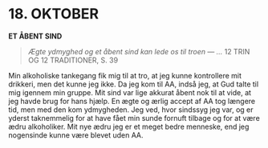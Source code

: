 # 18. OKTOBER

**ET ÅBENT SIND**

> *Ægte ydmyghed og et åbent sind kan lede os til troen*
> — <i>… </i>12 TRIN OG 12 TRADITIONER, S. 39

Min alkoholiske tankegang fik mig til at tro, at jeg kunne kontrollere mit drikkeri, men det kunne jeg ikke. Da jeg kom til AA, indså jeg, at Gud talte til mig igennem min gruppe. Mit sind var lige akkurat åbent nok til at vide, at jeg havde brug for hans hjælp. En ægte og ærlig accept af AA tog længere tid, men med den kom ydmygheden. Jeg ved, hvor sindssyg jeg var, og er yderst taknemmelig for at have fået min sunde fornuft tilbage og for at være ædru alkoholiker. Mit nye ædru jeg er et meget bedre menneske, end jeg nogensinde kunne være blevet uden AA.
